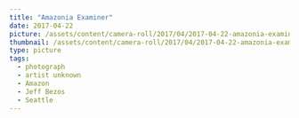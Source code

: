 ```yaml
---
title: "Amazonia Examiner"
date: 2017-04-22
picture: /assets/content/camera-roll/2017/04/2017-04-22-amazonia-examiner/20170422_024213084_iOS.jpg
thumbnail: /assets/content/camera-roll/2017/04/2017-04-22-amazonia-examiner/20170422_024213084_iOS-thumbnail.jpg
type: picture
tags:
  - photograph
  - artist unknown
  - Amazon
  - Jeff Bezos
  - Seattle
---
```

